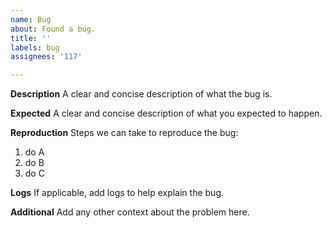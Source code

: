 ```yaml
---
name: Bug
about: Found a bug.
title: ''
labels: bug
assignees: '117'

---
```


**Description**
A clear and concise description of what the bug is.

**Expected**
A clear and concise description of what you expected to happen.

**Reproduction**
Steps we can take to reproduce the bug:
1. do A
2. do B
3. do C

**Logs**
If applicable, add logs to help explain the bug.

**Additional**
Add any other context about the problem here.
